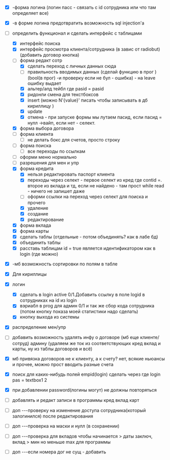 - [x] -форма логина (логин пасс - связать с id сотрудника или что там определяет все)
- [x] -в форме логина предотвратить возможность sql injection'а
- [ ] определить функционал и сделать интерфейс с таблицами
  - [x] интерфейс поиска
  - [x] интерфейс просмотра клиента/сотрудника (в завис от radiobut) (добавить договор кнопка)
  - [ ] форма редакт сотр
    - [x] сделать переход с личных данных сюда
    - [ ] правильность вводимых данных (сделай функцию в прог )(bool(в прог) -и проверку если не бул - ошибка) - на leave ошибку выдает
    - [x] альтер/апд тейбл где pasid = pasid 
    - [x] ридонли смена для текстбоксов
    - [x] insert (можно N'{value}' писать чтобы записывать в дб кириллицу )
    - [x] update
    - [x] отмена - при запуске формы мы лутаем пасид, если пасид = нулл ->вайп, если нет - селект.
  - [x] форма выбора договора
  - [ ] форма клиента
    - [ ] не делать бокс для счетов, просто строку
  - [ ] форма поиска
    - [ ] все переходы по ссылкам 
  - [ ] оформи меню нормально
  - [ ] разрешения для мен и упр
  - [x] форма кредита
    - [x] нельзя редактировать паспорт клиента
    - [x] переходы через селект - первое селект из кред где contid =. второе из вклада и тд, если не найдено - там прост while read - ничего не запишет даже
    - [ ] оформи ссылки на переход через селект для поиска и прочего
    - [x] удаление
    - [x] создание
    - [x] редактирование
  - [x] форма вклада
  - [x] форма карты
  - [x] сделать таблы (отдельные - потом объединять? как в лабе бд)
  - [x] объединить таблы 
  - [x] расставь таблицам id = true является идентификатором как в login (где можно)
- [x] -мб возможность сортировки по полям в табле
- [x] Для кириллицы 
- [x] логин
  - [x] сделать в login active 0/1.Добавить ссылку в поле logid в сотрудниках на id из login
  - [x] вэриабл в prog для админ 0/1 и так же сбор кода сотрудника (потом кнопку показа моей статистики надо сделать)
  - [x] кнопку выхода из системы
- [x] распределение мен/упр
- [ ] добавить возможность удалять инфу о договоре (мб еще клиенте/сотруд) админу (удаляем же ток из соответствующих кред вклад и карты, ну из таблы договоров и всё)
- [x] мб привязка договоров не к клиенту, а к счету? нет, всякие ньюансы и прочее, можно прост вводить разные счета
- [x] поиск для каких-нибудь полей empid(login) сделать через где login pas = textbox1 2
- [x] при добавлении password(логины могут) не должны повторяться
- [ ] добавлять и редакт записи в программы кред вклад карт
- [ ] доп ---проверку на изменение доступа сотрудника(который залогинился) после редактирования
- [ ] доп ---проверка на маски и нулл (в сохранении)
- [ ] доп ---проверка для вкладов чтобы начинается > даты заключ, вклад > мин но меньше max для программы
- [ ] доп ---если номера дог не сущ - добавить



